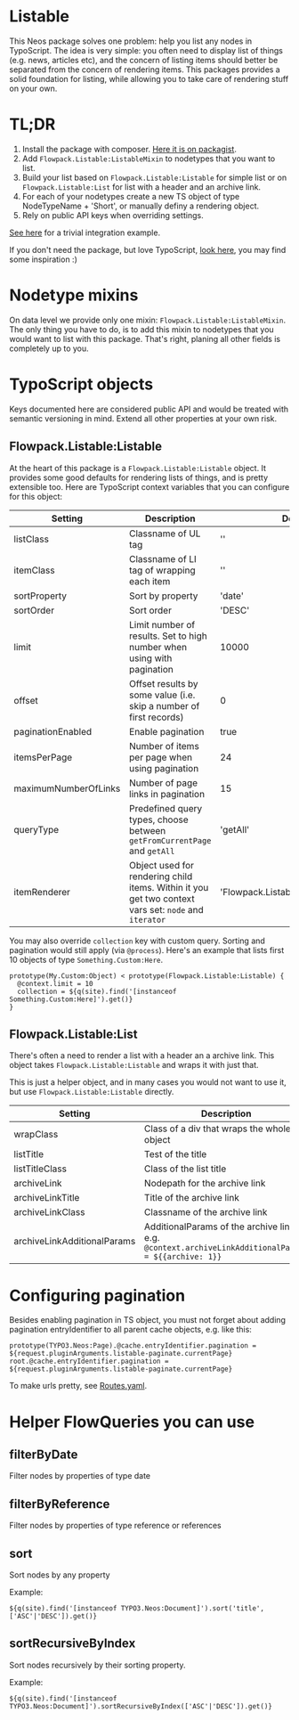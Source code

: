 # Listable

This Neos package solves one problem: help you list any nodes in TypoScript.
The idea is very simple: you often need to display list of things (e.g. news, articles etc), and the concern of listing items should better be separated from the concern of rendering items. This packages provides a solid foundation for listing, while allowing you to take care of rendering stuff on your own.

# TL;DR

1. Install the package with composer. [Here it is on packagist](https://packagist.org/packages/flowpack/listable).
2. Add `Flowpack.Listable:ListableMixin` to nodetypes that you want to list.
2. Build your list based on `Flowpack.Listable:Listable` for simple list or on `Flowpack.Listable:List` for list with a header and an archive link.
3. For each of your nodetypes create a new TS object of type NodeTypeName + 'Short', or manually definy a rendering object.
4. Rely on public API keys when overriding settings.

[See here](https://github.com/sfi-ru/KateheoDistr/blob/master/Packages/Sites/Sfi.Kateheo/Resources/Private/TypoScript/NodeTypes/PageMain.ts2#L5) for a trivial integration example.

If you don't need the package, but love TypoScript, [look here](https://github.com/Flowpack/Flowpack.Listable/blob/master/Resources/Private/TypoScript/Api.ts2), you may find some inspiration :)

# Nodetype mixins

On data level we provide only one mixin: `Flowpack.Listable:ListableMixin`. The only thing you have to do, is to add this mixin to nodetypes that you would want to list with this package. That's right, planing all other fields is completely up to you.

# TypoScript objects

Keys documented here are considered public API and would be treated with semantic versioning in mind. Extend all other properties at your own risk.

## Flowpack.Listable:Listable

At the heart of this package is a `Flowpack.Listable:Listable` object. It provides some good defaults for rendering lists of things, and is pretty extensible too. Here are TypoScript context variables that you can configure for this object:

| Setting | Description | Defaults |
|---------|-------------|----------|
| listClass | Classname of UL tag | '' |
| itemClass | Classname of LI tag of wrapping each item | '' |
| sortProperty | Sort by property | 'date' |
| sortOrder | Sort order | 'DESC' |
| limit | Limit number of results. Set to high number when using with pagination | 10000 |
| offset | Offset results by some value (i.e. skip a number of first records) | 0 |
| paginationEnabled | Enable pagination | true |
| itemsPerPage | Number of items per page when using pagination | 24 |
| maximumNumberOfLinks | Number of page links in pagination | 15 |
| queryType | Predefined query types, choose between `getFromCurrentPage` and `getAll` | 'getAll' |
| itemRenderer | Object used for rendering child items. Within it you get two context vars set: `node` and `iterator` | 'Flowpack.Listable:ContentCaseShort' |

You may also override `collection` key with custom query. Sorting and pagination would still apply (via `@process`). Here's an example that lists first 10 objects of type `Something.Custom:Here`.

```
prototype(My.Custom:Object) < prototype(Flowpack.Listable:Listable) {
  @context.limit = 10
  collection = ${q(site).find('[instanceof Something.Custom:Here]').get()}
}
```

## Flowpack.Listable:List

There's often a need to render a list with a header an a archive link.
This object takes `Flowpack.Listable:Listable` and wraps it with just that.

This is just a helper object, and in many cases you would not want to use it,
but use `Flowpack.Listable:Listable` directly.

| Setting | Description | Defaults |
|---------|-------------|----------|
| wrapClass | Class of a div that wraps the whole object | '' |
| listTitle | Test of the title | '' |
| listTitleClass | Class of the list title | '' |
| archiveLink | Nodepath for the archive link | '' |
| archiveLinkTitle | Title of the archive link | '' |
| archiveLinkClass | Classname of the archive link | '' |
| archiveLinkAdditionalParams | AdditionalParams of the archive link, e.g. `@context.archiveLinkAdditionalParams = ${{archive: 1}}` | {} |

# Configuring pagination

Besides enabling pagination in TS object, you must not forget about adding pagination entryIdentifier to all parent cache objects, e.g. like this:

```
prototype(TYPO3.Neos:Page).@cache.entryIdentifier.pagination = ${request.pluginArguments.listable-paginate.currentPage}
root.@cache.entryIdentifier.pagination = ${request.pluginArguments.listable-paginate.currentPage}
```

To make urls pretty, see [Routes.yaml](https://github.com/flowpack/Flowpack.Listable/blob/master/Configuration/Routes.yaml).

# Helper FlowQueries you can use

## filterByDate

Filter nodes by properties of type date

## filterByReference

Filter nodes by properties of type reference or references

## sort

Sort nodes by any property  

Example:

    ${q(site).find('[instanceof TYPO3.Neos:Document]').sort('title', ['ASC'|'DESC']).get()}

## sortRecursiveByIndex

Sort nodes recursively by their sorting property.

Example:

    ${q(site).find('[instanceof TYPO3.Neos:Document]').sortRecursiveByIndex(['ASC'|'DESC']).get()}
